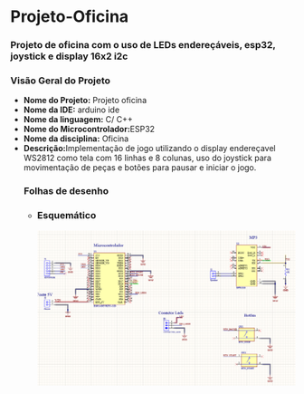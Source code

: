 # Projeto-Oficina

<!DOCTYPE html>
<html>
<head>
  <meta charset="UTF-8">
 
</head>
<body>
  <h3>Projeto de oficina com o uso de LEDs endereçáveis, esp32, joystick e display 16x2 i2c</h3>
  <h3>Visão Geral do Projeto</h3>
  <ul>
    <li><strong>Nome do Projeto:</strong> Projeto oficina</li>
    <li><strong>Nome da IDE:</strong> arduino ide</li>
    <li><strong>Nome da linguagem:</strong> C/ C++</li>
    <li><strong>Nome do Microcontrolador:</strong>ESP32</li>
    <li><strong>Nome da disciplina:</strong> Oficina</li>
    <li><strong>Descrição:</strong>Implementação de jogo utilizando o display endereçavel WS2812 como tela com 16 linhas e 8 colunas, uso do joystick para movimentação de peças e botões para pausar e iniciar o jogo. </li
  </ul>
  
  <h3>Folhas de desenho</h3>
    <ul>
    <li>  <h3>Esquemático</h3>
  <img src="esquematico_oficina.PNG" alt="esquemático do projeto">
      </li>
    </ul>
 
  
</body>
</html>
